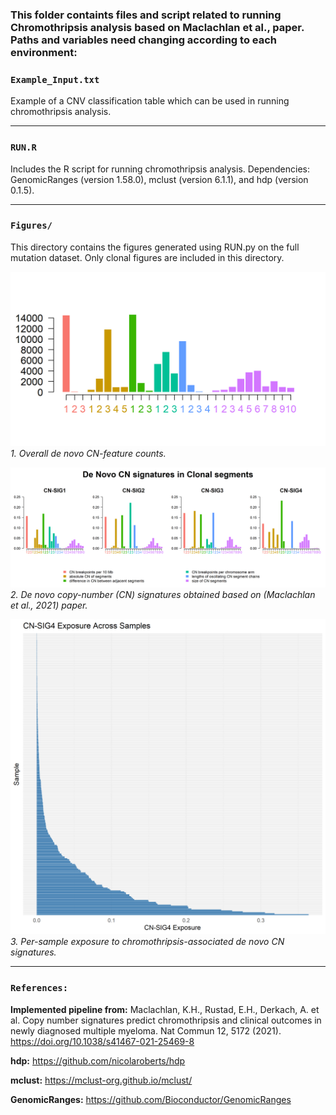 ### This folder containts files and script related to running **Chromothripsis analysis** based on Maclachlan et al., paper. Paths and variables need changing according to each environment:


### `Example_Input.txt`

Example of a CNV classification table which can be used in running chromothripsis analysis. 

---

### `RUN.R`

Includes the R script for running chromothripsis analysis.
Dependencies: GenomicRanges (version 1.58.0), mclust (version 6.1.1), and hdp (version 0.1.5).

---

### `Figures/`

This directory contains the figures generated using RUN.py on the full mutation dataset. Only clonal figures are included in this directory.


![Figure 1](Figures/Figure1.png)
*1. Overall de novo CN-feature counts.*


![Figure 2](Figures/Figure2.png)
*2. De novo copy-number (CN) signatures obtained based on (Maclachlan et al., 2021) paper.*


![Figure 3](Figures/Figure3.png)
*3. Per-sample exposure to chromothripsis-associated de novo CN signatures.*

---

### `References:`

**Implemented pipeline from:** Maclachlan, K.H., Rustad, E.H., Derkach, A. et al. Copy number signatures predict chromothripsis and clinical outcomes in newly diagnosed multiple myeloma. Nat Commun 12, 5172 (2021). https://doi.org/10.1038/s41467-021-25469-8

**hdp:** https://github.com/nicolaroberts/hdp

**mclust:** https://mclust-org.github.io/mclust/

**GenomicRanges:** https://github.com/Bioconductor/GenomicRanges
